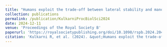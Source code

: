 ```yaml
---
title: "Humans exploit the trade-off between lateral stability and manoeuvrability during walking"
collection: publications
permalink: /publication/KulkarniProcBiolSci2024
date: 2024-12-11
venue: 'Proceedings of the Royal Society B'
paperurl: 'https://royalsocietypublishing.org/doi/10.1098/rspb.2024.2040'
citation: 'Kulkarni R, et al. (2024). &quot;Humans exploit the trade-off between lateral stability and manoeuvrability during walking.&quot; <i>Proc Biol Sci.</i>.; 2024 Dec; 291(2036).'
---
```

